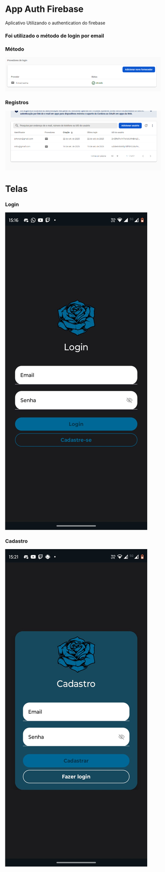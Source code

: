 # App Auth Firebase
Aplicativo Utilizando o authentication do firebase

### Foi utilizado o método de login por email 

### Método
![Método de login](https://github.com/Miguel-Yudi/appAuthFirebase/blob/main/prints/image.png "Método")
### Registros
![Registros](https://github.com/Miguel-Yudi/appAuthFirebase/blob/main/prints/registros.png "Registros")

# Telas

### Login
![Login](https://github.com/Miguel-Yudi/appAuthFirebase/blob/main/prints/login.jpeg "Login")

### Cadastro
![Cadastro](https://github.com/Miguel-Yudi/appAuthFirebase/blob/main/prints/cadastro.jpeg "Cadastro")
